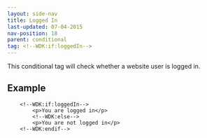 ```yaml
---
layout: side-nav
title: Logged In
last-updated: 07-04-2015
nav-position: 18
parent: conditional
tag: <!--WDK:if:loggedIn-->
---
```


This conditional tag will check whether a website user is logged in.

## Example
~~~
	<!--WDK:if:loggedIn-->
		<p>You are logged in</p>
		<!--WDK:else-->
		<p>You are not logged in</p>
	<!--WDK:endif-->
~~~

